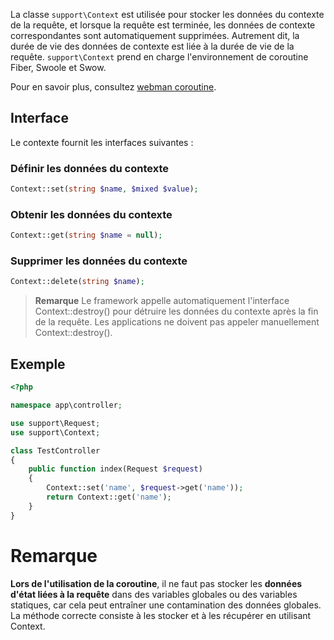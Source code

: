 La classe `support\Context` est utilisée pour stocker les données du contexte de la requête, et lorsque la requête est terminée, les données de contexte correspondantes sont automatiquement supprimées. Autrement dit, la durée de vie des données de contexte est liée à la durée de vie de la requête. `support\Context` prend en charge l'environnement de coroutine Fiber, Swoole et Swow.

Pour en savoir plus, consultez [webman coroutine](./fiber.md).

## Interface
Le contexte fournit les interfaces suivantes :

### Définir les données du contexte
```php
Context::set(string $name, $mixed $value);
```

### Obtenir les données du contexte
```php
Context::get(string $name = null);
```

### Supprimer les données du contexte
```php
Context::delete(string $name);
```

> **Remarque**
> Le framework appelle automatiquement l'interface Context::destroy() pour détruire les données du contexte après la fin de la requête. Les applications ne doivent pas appeler manuellement Context::destroy().

## Exemple
```php
<?php

namespace app\controller;

use support\Request;
use support\Context;

class TestController
{
    public function index(Request $request)
    {
        Context::set('name', $request->get('name'));
        return Context::get('name');
    }
}
```

# Remarque
**Lors de l'utilisation de la coroutine**, il ne faut pas stocker les **données d'état liées à la requête** dans des variables globales ou des variables statiques, car cela peut entraîner une contamination des données globales. La méthode correcte consiste à les stocker et à les récupérer en utilisant Context.
